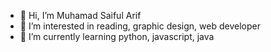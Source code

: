 - 👋 Hi, I’m Muhamad Saiful Arif
- 👀 I’m interested in reading, graphic design, web developer
- 🌱 I’m currently learning python, javascript, java


<!---
MSaifulArfHM/MSaifulArfHM is a ✨ special ✨ repository because its `README.md` (this file) appears on your GitHub profile.
You can click the Preview link to take a look at your changes.
--->
